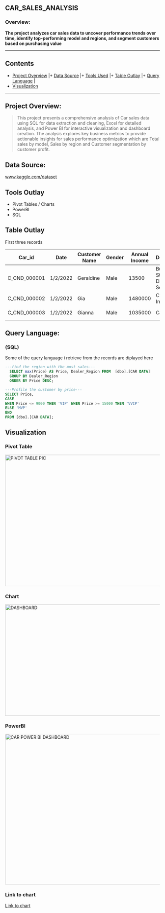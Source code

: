 ## CAR_SALES_ANALYSIS

### Overview:

**The project analyzes car sales data to uncover performance trends over time, identify top-performing model and regions, and segment customers based on purchasing value**

---

## Contents
+ [Project Overview](#Proect-Overview) |+ [Data Source](#Data-Source) |+ [Tools Used](#Tools-Used) |+ [Table Outlay](#Table-Outlay) |+ [Query Language](#Query-Language) |
+ [Visualization](#Visualization)

----
## Project Overview:
>This project presents a comprehensive analysis of Car sales data using SQL for data extraction and cleaning, Excel for detailed analysis, and Power BI for interactive visualization and dashboard creation. The analysis explores key business metrics to provide actionable insights for sales performance optimization which are Total sales by model, Sales by region and Customer segmentation by customer profit.

## Data Source:
www.kaggle.com/dataset

## Tools Outlay
* Pivot Tables / Charts
* PowerBI
* SQL

 ## Table Outlay
 First three records

|Car_id	|Date  |Customer Name	|Gender	|Annual Income	|Dealer_Name	|Company	|Model |Engine	|Transmission	|Color	|Price ($)	|Dealer_No 	|Body Style	|Phone	|Dealer_Region
|-----|-----|-----|-----|-----|-----|-----|-----|-----|-----|-----|-----|-----|-----|-----|-----|
|C_CND_000001|	1/2/2022	|Geraldine	|Male	|13500	|Buddy Storbeck's Diesel Service Inc	|Ford	|Expedition	|DoubleÃ‚Â Overhead Camshaft	|Auto	|Black	|26000	|06457-3834	|SUV	|8264678	|Middletown
|C_CND_000002|	1/2/2022	|Gia	|Male	|1480000	|C & M Motors Inc	|Dodge	|Durango	|DoubleÃ‚Â Overhead Camshaft	|Auto	|Black	|19000	|60504-7114|	SUV	|6848189	|Aurora
|C_CND_000003|	1/2/2022	|Gianna	|Male	|1035000	|Capitol KIA	|Cadillac	|Eldorado	|Overhead Camshaft	|Manual	|Red	|31500	|38701-8047	|Passenger	|7298798	|Greenville

## Query Language:
### (SQL)
Some of the query language i retrieve from the records are diplayed here

```SQL
---find the region with the most sales---
  SELECT max(Price) AS Price, Dealer_Region FROM  [dbo].[CAR DATA]
  GROUP BY Dealer_Region
  ORDER BY Price DESC;

---Profile the customer by price---
SELECT Price,
CASE
WHEN Price <= 9000 THEN 'VIP' WHEN Price >= 15000 THEN 'VVIP'
ELSE 'MVP' 
END
FROM [dbo].[CAR DATA];

```

## Visualization
### Pivot Table

 <img width="1144" height="426" alt="PIVOT TABLE PIC" src="https://github.com/user-attachments/assets/67840255-fc85-47eb-8bef-916cadce1b00" />

 ### Chart
 
<img width="970" height="361" alt="DASHBOARD" src="https://github.com/user-attachments/assets/d54f2a94-665f-4d86-a194-1f6e2f49bfb5" />

### PowerBI

<img width="849" height="488" alt="CAR POWER BI DASHBOARD" src="https://github.com/user-attachments/assets/7c1e5b05-7312-4378-9814-d784ab92b29d" />

### Link to chart

[Link to chart](https://ibb.co/7xHqzp3m)
